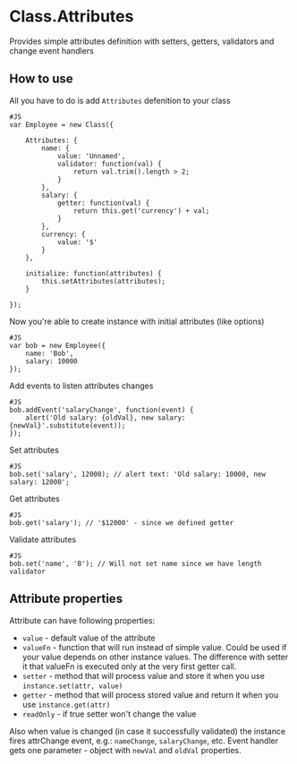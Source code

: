 Class.Attributes
===========

Provides simple attributes definition with setters, getters, validators and change event handlers

How to use
----------

All you have to do is add `Attributes` defenition to your class

	#JS
	var Employee = new Class({

		Attributes: {
			name: {
				value: 'Unnamed',
				validator: function(val) {
					return val.trim().length > 2;
				}
			},
			salary: {
				getter: function(val) {
					return this.get('currency') + val;
				}
			},
			currency: {
				value: '$'
			}
		},

		initialize: function(attributes) {
			this.setAttributes(attributes);
		}

	});

Now you're able to create instance with initial attributes (like options)

	#JS
	var bob = new Employee({
		name: 'Bob',
		salary: 10000
	});

Add events to listen attributes changes

	#JS
	bob.addEvent('salaryChange', function(event) {
		alert('Old salary: {oldVal}, new salary: {newVal}'.substitute(event));
	});

Set attributes

	#JS
	bob.set('salary', 12000); // alert text: 'Old salary: 10000, new salary: 12000';

Get attributes

	#JS
	bob.get('salary'); // '$12000' - since we defined getter

Validate attributes

	#JS
	bob.set('name', 'B'); // Will not set name since we have length validator


Attribute properties
----------

Attribute can have following properties:

* `value` - default value of the attribute
* `valueFn` - function that will run instead of simple value. Could be used if your value depends on other instance values. The difference with setter it that valueFn is executed only at the very first getter call.
* `setter` - method that will process value and store it when you use `instance.set(attr, value)`
* `getter` - method that will process stored value and return it when you use `instance.get(attr)`
* `readOnly` - if true setter won't change the value

Also when value is changed (in case it successfully validated) the instance fires attrChange event, e.g.: `nameChange`, `salaryChange`, etc. Event handler gets one parameter - object with `newVal` and `oldVal` properties.
